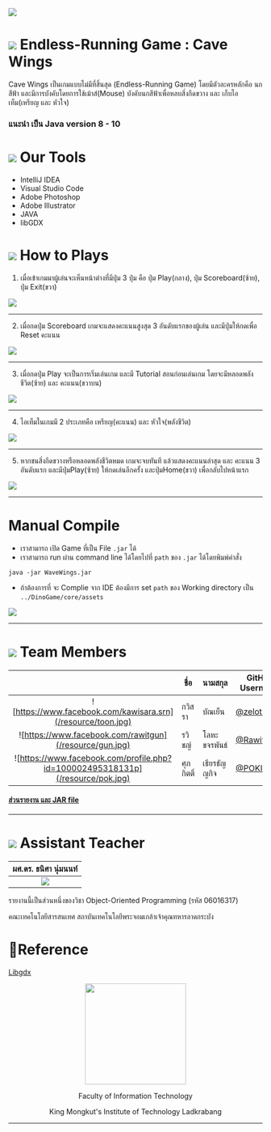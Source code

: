 ![](/resource/readme-intro.gif)
# ![](/resource/flag-3.png)  Endless-Running Game : Cave Wings
Cave Wings เป็นเกมแบบไม่มีที่สิ้นสุด (Endless-Running Game) โดยมีตัวละครหลักคือ นกสีฟ้า และมีการบังคับโดยการใช้เม้าส์(Mouse) บังคับนกสีฟ้าเพื่อหลบสิ่งกีดขวาง และ เก็บไอเท็ม(เหรียญ และ หัวใจ)

### แนะนำ เป็น Java version 8 - 10


# ![](/resource/settings.png) Our Tools

* IntelliJ IDEA
* Visual Studio Code
* Adobe Photoshop
* Adobe Illustrator
* JAVA
* libGDX


# ![](/resource/idea.png) How to Plays

1. เมื่อเข้าเกมมาผู้เล่นจะเห็นหน้าต่างที่มีปุ่ม 3 ปุ่ม คือ ปุ่ม Play(กลาง), ปุ่ม Scoreboard(ซ้าย), ปุ่ม Exit(ขวา)

![](/resource/screenshot-1.gif) 

---

2. เมื่อกดปุ่ม Scoreboard เกมจะแสดงคะแนนสูงสุด 3 อันดับแรกของผู้เล่น และมีปุ่มให้กดเพื่อ Reset คะแนน

![](/resource/screenshot-2.gif) 

---

3. เมื่อกดปุ่ม Play จะเป็นการเริ่มเล่นเกม และมี Tutorial สอนก่อนเล่นเกม โดยจะมีหลอดพลังชีวิต(ซ้าย) และ คะแนน(ขวาบน)

![](/resource/screenshot-3.gif) 

---

4. ไอเท็มในเกมมี 2 ประเภทคือ เหรียญ(คะแนน) และ หัวใจ(พลังชีวิต)

![](/resource/screenshot-4.gif) 

---

5. หากชนสิ่งกีดขวางหรือหลอดพลังชีวิตหมด เกมจะจบทันที แล้วแสดงคะแนนล่าสุด และ คะแนน 3 อันดับแรก และมีปุ่มPlay(ซ้าย) ให้กดเล่นอีกครั้ง และปุ่มHome(ขวา) เพื่อกลับไปหน้าแรก

![](/resource/screenshot-5.gif) 

---

# Manual Compile
- เราสามารถ เปิด Game ที่เป็น File `.jar` ได้ 
- เราสามารถ run ผ่าน command line ได้โดยไปที่ `path` ของ `.jar` ได้โดยพิมพ์คำสั่ง

```
java -jar WaveWings.jar
```

- ถ้าต้องการที่ จะ Complie จาก IDE ต้องมีการ set `path` ของ Working directory เป็น `../DinoGame/core/assets`

<img src="resource/path.png">

___

# ![](/resource/users-1.png) Team Members
|  |ชื่อ|นามสกุล|GitHub Username|รหัสนักศึกษา|
|:-:|--|------|---------------|---------|
|![https://www.facebook.com/kawisara.srn](/resource/toon.jpg)|กวิสรา|บัณเย็น|[@zelotype](https://github.com/zelotype)|60070002|
|![https://www.facebook.com/rawitgun](/resource/gun.jpg)|รวิชญ์|โลหะขจรพันธ์|[@RawitSHIE](https://github.com/RawitSHIEK)|60070081|
|![https://www.facebook.com/profile.php?id=100002495318131p](/resource/pok.jpg)|ศุภกิตติ์|เธียรธัญญกิจ|[@POKINBKK](https://github.com/POKINBKK)|60070098|

#### [ส่วนรายงาน และ JAR file](https://github.com/oop-it-kmitl-61/DinoGame/tree/master/Report%20and%20JAR)


---

# ![](/resource/star-1.png) Assistant Teacher
|ผศ.ดร. ธนิศา นุ่มนนท์|
|:-:|
|![](/resource/Thanisa.png)|

รายงานนี้เป็นส่วนหนึ่งของวิชา Object-Oriented Programming (รหัส 06016317)

คณะเทคโนโลยีสารสนเทศ สถาบันเทคโนโลยีพระจอมเกล้าเจ้าคุณทหารลาดกระบัง


# 🔗Reference

[Libgdx](https://libgdx.badlogicgames.com/)



<p align="center">
<img src="resource/it.jpg" width="200">
</p>
<p align="center">Faculty of Information Technology</p>
<p align="center">King Mongkut's Institute of Technology Ladkrabang</p>

---